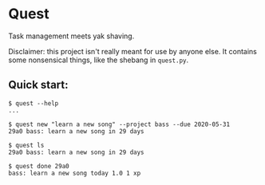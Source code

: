 # Quest

Task management meets yak shaving.

Disclaimer: this project isn't really meant for use by anyone else. It contains some
nonsensical things, like the shebang in `quest.py`.

## Quick start:

```
$ quest --help
...

$ quest new "learn a new song" --project bass --due 2020-05-31
29a0 bass: learn a new song in 29 days

$ quest ls
29a0 bass: learn a new song in 29 days

$ quest done 29a0
bass: learn a new song today 1.0 1 xp
```
